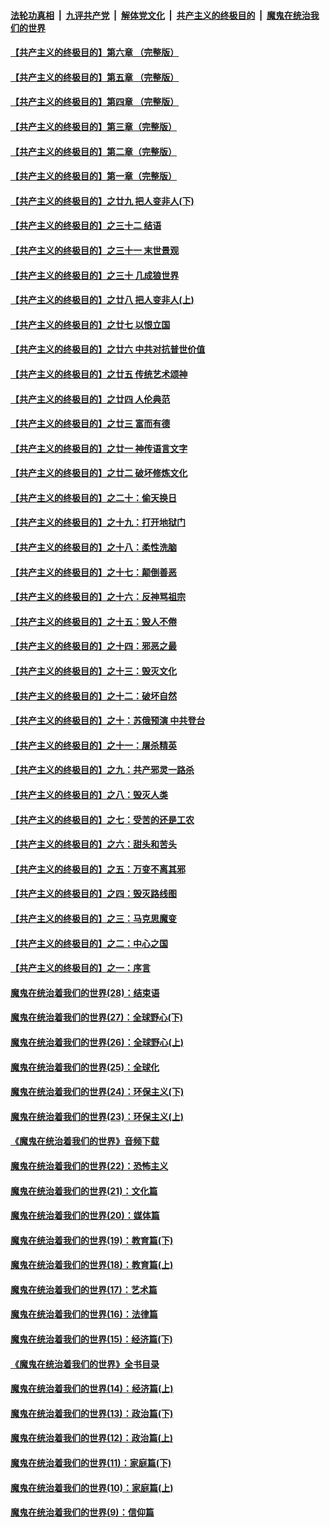 ####  [法轮功真相](../../../../basic/blob/master/README.md?t=09160926) &nbsp;|&nbsp; [九评共产党](../../../../9ping.md/blob/master/README.md?t=09160926) &nbsp;|&nbsp; [解体党文化](../../../../jtdwh.md/blob/master/README.md?t=09160926)  &nbsp;|&nbsp; [共产主义的终极目的](../../../../gczydzjmd.md/blob/master/README.md?t=09160926) &nbsp;|&nbsp; [魔鬼在统治我们的世界](../../../../mgztzwmdsj.md/blob/master/README.md?t=09160926) 

#### [【共产主义的终极目的】第六章 （完整版）](../pages/nsc422/n11428913.md?t=09160926) 

#### [【共产主义的终极目的】第五章 （完整版）](../pages/nsc422/n11428912.md?t=09160926) 

#### [【共产主义的终极目的】第四章 （完整版）](../pages/nsc422/n11428907.md?t=09160926) 

#### [【共产主义的终极目的】第三章（完整版）](../pages/nsc422/n11428848.md?t=09160926) 

#### [【共产主义的终极目的】第二章（完整版）](../pages/nsc422/n11428831.md?t=09160926) 

#### [【共产主义的终极目的】第一章（完整版）](../pages/nsc422/n11417651.md?t=09160926) 

#### [【共产主义的终极目的】之廿九 把人变非人(下)](../pages/nsc422/n11344140.md?t=09160926) 

#### [【共产主义的终极目的】之三十二 结语](../pages/nsc422/n11360535.md?t=09160926) 

#### [【共产主义的终极目的】之三十一 末世景观](../pages/nsc422/n11351129.md?t=09160926) 

#### [【共产主义的终极目的】之三十 几成狼世界](../pages/nsc422/n11348280.md?t=09160926) 

#### [【共产主义的终极目的】之廿八 把人变非人(上)](../pages/nsc422/n11340492.md?t=09160926) 

#### [【共产主义的终极目的】之廿七 以恨立国](../pages/nsc422/n11336944.md?t=09160926) 

#### [【共产主义的终极目的】之廿六 中共对抗普世价值](../pages/nsc422/n11324785.md?t=09160926) 

#### [【共产主义的终极目的】之廿五 传统艺术颂神](../pages/nsc422/n11296396.md?t=09160926) 

#### [【共产主义的终极目的】之廿四 人伦典范](../pages/nsc422/n11296397.md?t=09160926) 

#### [【共产主义的终极目的】之廿三 富而有德](../pages/nsc422/n11283598.md?t=09160926) 

#### [【共产主义的终极目的】之廿一 神传语言文字](../pages/nsc422/n11263265.md?t=09160926) 

#### [【共产主义的终极目的】之廿二 破坏修炼文化](../pages/nsc422/n11245728.md?t=09160926) 

#### [【共产主义的终极目的】之二十：偷天换日](../pages/nsc422/n11238846.md?t=09160926) 

#### [【共产主义的终极目的】之十九：打开地狱门](../pages/nsc422/n11206376.md?t=09160926) 

#### [【共产主义的终极目的】之十八：柔性洗脑](../pages/nsc422/n11199994.md?t=09160926) 

#### [【共产主义的终极目的】之十七：颠倒善恶](../pages/nsc422/n11179782.md?t=09160926) 

#### [【共产主义的终极目的】之十六：反神骂祖宗](../pages/nsc422/n11166798.md?t=09160926) 

#### [【共产主义的终极目的】之十五：毁人不倦](../pages/nsc422/n11166792.md?t=09160926) 

#### [【共产主义的终极目的】之十四：邪恶之最](../pages/nsc422/n11150249.md?t=09160926) 

#### [【共产主义的终极目的】之十三：毁灭文化](../pages/nsc422/n11135227.md?t=09160926) 

#### [【共产主义的终极目的】之十二：破坏自然](../pages/nsc422/n11135214.md?t=09160926) 

#### [【共产主义的终极目的】之十：苏俄预演 中共登台](../pages/nsc422/n11118424.md?t=09160926) 

#### [【共产主义的终极目的】之十一：屠杀精英](../pages/nsc422/n11118442.md?t=09160926) 

#### [【共产主义的终极目的】之九：共产邪灵一路杀](../pages/nsc422/n11114139.md?t=09160926) 

#### [【共产主义的终极目的】之八：毁灭人类](../pages/nsc422/n11108503.md?t=09160926) 

#### [【共产主义的终极目的】之七：受苦的还是工农](../pages/nsc422/n11101809.md?t=09160926) 

#### [【共产主义的终极目的】之六：甜头和苦头](../pages/nsc422/n11096971.md?t=09160926) 

#### [【共产主义的终极目的】之五：万变不离其邪](../pages/nsc422/n11091285.md?t=09160926) 

#### [【共产主义的终极目的】之四：毁灭路线图](../pages/nsc422/n11086284.md?t=09160926) 

#### [【共产主义的终极目的】之三：马克思魔变](../pages/nsc422/n11061941.md?t=09160926) 

#### [【共产主义的终极目的】之二：中心之国](../pages/nsc422/n11047728.md?t=09160926) 

#### [【共产主义的终极目的】之一：序言](../pages/nsc422/n11086077.md?t=09160926) 

#### [魔鬼在统治着我们的世界(28)：结束语](../pages/nsc422/n10936246.md?t=09160926) 

#### [魔鬼在统治着我们的世界(27)：全球野心(下)](../pages/nsc422/n10928319.md?t=09160926) 

#### [魔鬼在统治着我们的世界(26)：全球野心(上)](../pages/nsc422/n10900318.md?t=09160926) 

#### [魔鬼在统治着我们的世界(25)：全球化](../pages/nsc422/n10788205.md?t=09160926) 

#### [魔鬼在统治着我们的世界(24)：环保主义(下)](../pages/nsc422/n10695307.md?t=09160926) 

#### [魔鬼在统治着我们的世界(23)：环保主义(上)](../pages/nsc422/n10688613.md?t=09160926) 

#### [《魔鬼在统治着我们的世界》音频下载](../pages/nsc422/n10635553.md?t=09160926) 

#### [魔鬼在统治着我们的世界(22)：恐怖主义](../pages/nsc422/n10614727.md?t=09160926) 

#### [魔鬼在统治着我们的世界(21)：文化篇](../pages/nsc422/n10597706.md?t=09160926) 

#### [魔鬼在统治着我们的世界(20)：媒体篇](../pages/nsc422/n10586579.md?t=09160926) 

#### [魔鬼在统治着我们的世界(19)：教育篇(下)](../pages/nsc422/n10564808.md?t=09160926) 

#### [魔鬼在统治着我们的世界(18)：教育篇(上)](../pages/nsc422/n10526970.md?t=09160926) 

#### [魔鬼在统治着我们的世界(17)：艺术篇](../pages/nsc422/n10499093.md?t=09160926) 

#### [魔鬼在统治着我们的世界(16)：法律篇](../pages/nsc422/n10485969.md?t=09160926) 

#### [魔鬼在统治着我们的世界(15)：经济篇(下)](../pages/nsc422/n10469975.md?t=09160926) 

#### [《魔鬼在统治着我们的世界》全书目录](../pages/nsc422/n10464261.md?t=09160926) 

#### [魔鬼在统治着我们的世界(14)：经济篇(上)](../pages/nsc422/n10457370.md?t=09160926) 

#### [魔鬼在统治着我们的世界(13)：政治篇(下)](../pages/nsc422/n10448270.md?t=09160926) 

#### [魔鬼在统治着我们的世界(12)：政治篇(上)](../pages/nsc422/n10444576.md?t=09160926) 

#### [魔鬼在统治着我们的世界(11)：家庭篇(下)](../pages/nsc422/n10440961.md?t=09160926) 

#### [魔鬼在统治着我们的世界(10)：家庭篇(上)](../pages/nsc422/n10435448.md?t=09160926) 

#### [魔鬼在统治着我们的世界(9)：信仰篇](../pages/nsc422/n10432159.md?t=09160926) 

